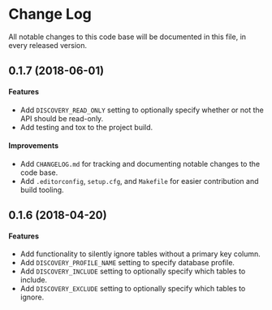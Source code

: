 # Change Log

All notable changes to this code base will be documented in this file, in every released version.

## 0.1.7 (2018-06-01)

#### Features

- Add `DISCOVERY_READ_ONLY` setting to optionally specify whether or not the API should be read-only.
- Add testing and tox to the project build.

#### Improvements

- Add `CHANGELOG.md` for tracking and documenting notable changes to the code base.
- Add `.editorconfig`, `setup.cfg`, and `Makefile` for easier contribution and build tooling.

## 0.1.6 (2018-04-20)

#### Features

- Add functionality to silently ignore tables without a primary key column.
- Add `DISCOVERY_PROFILE_NAME` setting to specify database profile.
- Add `DISCOVERY_INCLUDE` setting to optionally specify which tables to include.
- Add `DISCOVERY_EXCLUDE` setting to optionally specify which tables to ignore.
